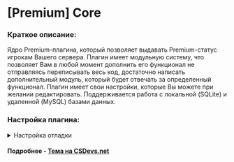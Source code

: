 # [Premium] Core

### Краткое описание:
Ядро Premium-плагина, который позволяет выдавать Premium-статус игрокам Вашего сервера. Плагин имеет модульную систему, что позволяет Вам в любой момент дополнить его функционал не отправляясь переписывать весь код, достаточно написать дополнительный модуль, который будет отвечать за определенный функционал. Плагин имеет свои настройки, которые Вы можете при желании редактировать. Поддерживается работа с локальной (SQLite) и удаленной (MySQL) базами данных.


### Настройка плагина:
<details>
    <summary>Настройка отладки</summary>
    <p>
        Если Вам необходимо выполнить отладку, Вам необходимо зайти в исходный код ядра Premium, перейти к файлу `globals.sp` и установить значение **1** для `DEBUG_MODE`. По стандарту имеется отладка Premium API, SQL запросов и модулей для ядра. По желанию можно что-то отключить просто закоментировав нужные строки.
    </p>
</details>

#### Подробнее - [Тема на CSDevs.net](https://csdevs.net/resources/premium-core.25/)